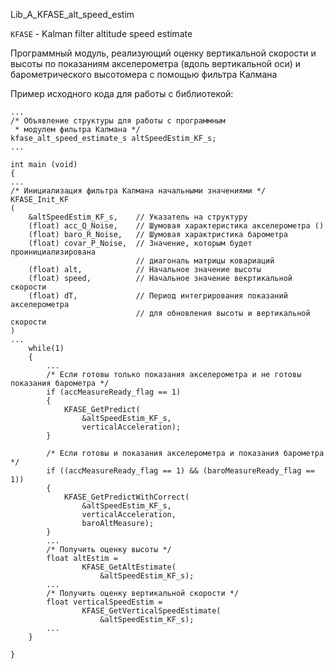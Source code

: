 Lib_A_KFASE_alt_speed_estim

`KFASE` - Kalman filter altitude speed estimate

Программный модуль, реализующий оценку вертикальной скорости и высоты по показаниям акселерометра (вдоль вертикальной оси) и барометрического высотомера с помощью фильтра Калмана

Пример исходного кода для работы с библиотекой:

	...
	/* Объявление структуры для работы с программным 
	 * модулем фильтра Калмана */
	kfase_alt_speed_estimate_s altSpeedEstim_KF_s;
	...
	
	int main (void)
	{
	...
	/* Инициализация фильтра Калмана начальными значениями */
	KFASE_Init_KF
	(
		&altSpeedEstim_KF_s,	// Указатель на структуру
		(float) acc_Q_Noise,	// Шумовая характеристика акселерометра ()
		(float) baro_R_Noise,	// Шумовая характристика барометра
		(float) covar_P_Noise,	// Значение, которым будет проинициализирована 
								// диагональ матрицы ковариаций
		(float) alt,			// Начальное значение высоты
		(float) speed,			// Начальное значение векртикальной скорости
		(float) dT,				// Период интегрирования показаний акселерометра 
								// для обновления высоты и вертикальной скорости
	)
	...
		while(1)
		{
			...
			/* Если готовы только показания акселерометра и не готовы показания барометра */
			if (accMeasureReady_flag == 1)
			{
				KFASE_GetPredict(
					&altSpeedEstim_KF_s, 
					verticalAcceleration);
			}

			/* Если готовы и показания акселерометра и показания барометра */
			if ((accMeasureReady_flag == 1) && (baroMeasureReady_flag == 1))
			{
				KFASE_GetPredictWithCorrect(
					&altSpeedEstim_KF_s, 
					verticalAcceleration, 
					baroAltMeasure);
			}
			...
			/* Получить оценку высоты */
			float altEstim = 
					KFASE_GetAltEstimate(
						&altSpeedEstim_KF_s);
			...
			/* Получить оценку вертикальной скорости */
			float verticalSpeedEstim = 
					KFASE_GetVerticalSpeedEstimate(
						&altSpeedEstim_KF_s);
			...
		}
	
	}